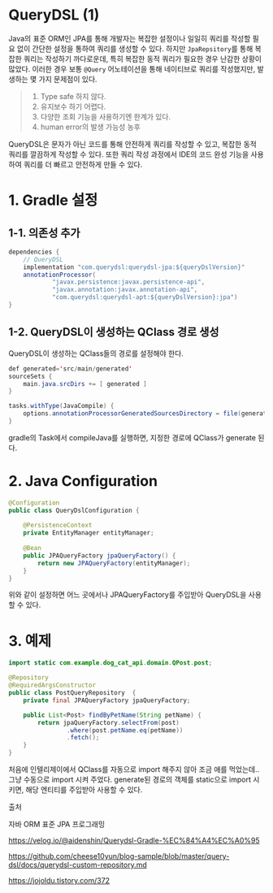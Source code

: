 # QueryDSL (1)

Java의 표준 ORM인 JPA를 통해 개발자는 복잡한 설정이나 일일히 쿼리를 작성할 필요 없이 간단한 설정을 통하여 쿼리를 생성할 수 있다. 하지만 `JpaRepsitory`를 통해 복잡한 쿼리는 작성하기 까다로운데, 특히 복잡한 동적 쿼리가 필요한 경우 난감한 상황이 많았다. 이러한 경우 보통 `@Query` 어노테이션을 통해 네이티브로 쿼리를 작성했지만, 발생하는 몇 가지 문제점이 있다.

> 1. Type safe 하지 않다.
> 2. 유지보수 하기 어렵다.
> 3. 다양한 조회 기능을 사용하기엔 한계가 있다.
> 4. human error의 발생 가능성 농후

QueryDSL은 문자가 아닌 코드를 통해 안전하게 쿼리를 작성할 수 있고, 복잡한 동적 쿼리를 깔끔하게 작성할 수 있다. 또한 쿼리 작성 과정에서 IDE의 코드 완성 기능을 사용하여 쿼리를 더 빠르고 안전하게 만들 수 있다. 

# 1. Gradle 설정 

## 1-1. 의존성 추가 
``` java
dependencies {
    // QueryDSL
    implementation "com.querydsl:querydsl-jpa:${queryDslVersion}"
    annotationProcessor(
            "javax.persistence:javax.persistence-api",
            "javax.annotation:javax.annotation-api",
            "com.querydsl:querydsl-apt:${queryDslVersion}:jpa")
}
```

## 1-2. QueryDSL이 생성하는 QClass 경로 생성
QueryDSL이 생성하는 QClass들의 경로를 설정해야 한다. 
``` java 
def generated='src/main/generated'
sourceSets {
    main.java.srcDirs += [ generated ]
}

tasks.withType(JavaCompile) {
    options.annotationProcessorGeneratedSourcesDirectory = file(generated)
}
``` 
gradle의 Task에서 compileJava를 실행하면, 지정한 경로에 QClass가 generate 된다. 
# 2. Java Configuration

``` java
@Configuration
public class QueryDslConfiguration {
    
    @PersistenceContext
    private EntityManager entityManager;
    
    @Bean
    public JPAQueryFactory jpaQueryFactory() {
        return new JPAQueryFactory(entityManager);
    }
}
``` 
위와 같이 설정하면 어느 곳에서나 JPAQueryFactory를 주입받아 QueryDSL을 사용할 수 있다. 

# 3. 예제 

``` java
import static com.example.dog_cat_api.domain.QPost.post;

@Repository
@RequiredArgsConstructor
public class PostQueryRepository  {
    private final JPAQueryFactory jpaQueryFactory;

    public List<Post> findByPetName(String petName) {
        return jpaQueryFactory.selectFrom(post)
                .where(post.petName.eq(petName))
                .fetch();
    }
}
```  

처음에 인텔리제이에서 QClass를 자동으로 import 해주지 않아 조금 애를 먹었는데.. 그냥 수동으로 import 시켜 주었다. generate된 경로의 객체를 static으로 import 시키면, 해당 엔티티를 주입받아 사용할 수 있다. 


출처

자바 ORM 표준 JPA 프로그래밍

https://velog.io/@aidenshin/Querydsl-Gradle-%EC%84%A4%EC%A0%95

https://github.com/cheese10yun/blog-sample/blob/master/query-dsl/docs/querydsl-custom-repository.md

https://jojoldu.tistory.com/372
